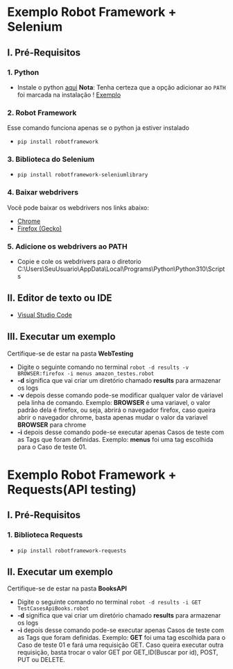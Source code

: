 # Exemplo Robot Framework + Selenium 
## I. Pré-Requisitos
### 1. Python
* Instale o python [aqui](https://www.python.org/downloads/)
**Nota**: Tenha certeza que a opção adicionar ao `PATH` foi marcada na instalação
! [Exemplo](https://docs.python.org/3/_images/win_installer.png)
### 2. Robot Framework
Esse comando funciona apenas se o python ja estiver instalado
* `pip install robotframework`
### 3. Biblioteca do Selenium
* `pip install robotframework-seleniumlibrary`
### 4. Baixar webdrivers
Você pode baixar os webdrivers nos links abaixo:
 * [Chrome](https://sites.google.com/a/chromium.org/chromedriver/downloads](https://sites.google.com/chromium.org/driver/))
 * [Firefox (Gecko)](https://github.com/mozilla/geckodriver/releases)
### 5. Adicione os webdrivers ao PATH
* Copie e cole os webdrivers para o diretorio C:\Users\SeuUsuario\AppData\Local\Programs\Python\Python310\Scripts
## II. Editor de texto ou IDE
* [Visual Studio Code](https://code.visualstudio.com/download)
## III. Executar um exemplo
Certifique-se de estar na pasta **WebTesting**
* Digite o seguinte comando no terminal
`robot -d results -v BROWSER:firefox -i menus amazon_testes.robot`
* **-d** significa que vai criar um diretório chamado **results** para armazenar os logs
* **-v** depois desse comando pode-se modificar qualquer valor de váriavel pela linha de comando. Exemplo: **BROWSER** é uma variavel, o valor padrão dela é firefox, ou seja, abrirá o navegador firefox, caso queira abrir o navegador chrome, basta apenas mudar o valor da variavel **BROWSER** para chrome
* **-i** depois desse comando pode-se executar apenas Casos de teste com as Tags que foram definidas. Exemplo: **menus** foi uma tag escolhida para o Caso de teste 01.

# Exemplo Robot Framework + Requests(API testing)
## I. Pré-Requisitos
### 1. Biblioteca Requests
* `pip install robotframework-requests`
## II. Executar um exemplo
Certifique-se de estar na pasta **BooksAPI**
* Digite o seguinte comando no terminal
`robot -d results -i GET TestCasesApiBooks.robot`
* **-d** significa que vai criar um diretório chamado **results** para armazenar os logs
* **-i** depois desse comando pode-se executar apenas Casos de teste com as Tags que foram definidas. Exemplo: **GET** foi uma tag escolhida para o Caso de teste 01 e fará uma requisição GET. Caso queira executar outra requisição, basta trocar o valor GET por GET_ID(Buscar por id), POST, PUT ou DELETE.




